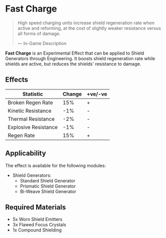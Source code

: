 # Fast Charge
> 
> 
> High speed charging units increase shield regeneration rate when active and reforming, at the cost of slightly weaker resistance versus all forms of damage.
> 
> 
> — In-Game Description
> 

**Fast Charge** is an Experimental Effect that can be applied to Shield Generators through Engineering. It boosts shield regeneration rate while shields are active, but reduces the shields' resistance to damage.

## Effects

| Statistic | Change | +ve/-ve |
| --- | --- | --- |
| Broken Regen Rate | 15% | + |
| Kinetic Resistance | -1% | - |
| Thermal Resistance | -2% | - |
| Explosive Resistance | -1% | - |
| Regen Rate | 15% | + |

## Applicability

The effect is available for the following modules:

- Shield Generators:
    - Standard Shield Generator
    - Prismatic Shield Generator
    - Bi-Weave Shield Generator

## Required Materials

- 5x Worn Shield Emitters
- 3x Flawed Focus Crystals
- 1x Compound Shielding